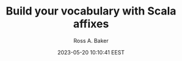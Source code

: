 ---
link: "https://rossabaker.com/blog/scala-affixes/"
title: "Build your vocabulary with Scala affixes"
author: "Ross A. Baker" 
author_link: "https://rossabaker.com/about/"
date: 2023-05-20 10:10:41 EEST
tags: ["Programming", "Scala"]
---